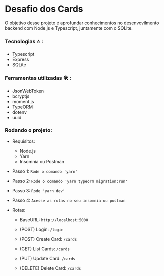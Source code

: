 # Desafio dos Cards

O objetivo desse projeto é aprofundar conhecimentos no desenvovilmento backend com Node.js e Typescript, juntamente com o SQLite.

### Tecnologias :star: :

- Typescript
- Express
- SQLite

### Ferramentas utilizadas :hammer_and_wrench: :

- JsonWebToken
- bcryptjs
- moment.js
- TypeORM
- dotenv
- uuid

### Rodando o projeto:

- Requisitos:

  - Node.js
  - Yarn
  - Insomnia ou Postman


- Passo 1: `Rode o comando 'yarn'`
- Passo 2: `Rode o comando 'yarn typeorm migration:run'`
- Passo 3: `Rode 'yarn dev'`
- Passo 4: `Acesse as rotas no seu insomnia ou postman`

- Rotas:

  - BaseURL: `http://localhost:5000`

  - (POST) Login: `/login`

  - (POST) Create Card: `/cards`
  - (GET) List Cards: `/cards`
  - (PUT) Update Card: `/cards`
  - (DELETE) Delete Card: `/cards`
